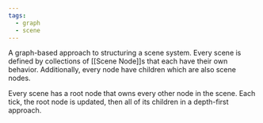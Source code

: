 ```yaml
---
tags:
  - graph
  - scene
---
```

A graph-based approach to structuring a scene system. Every scene is defined by collections of [[Scene Node]]s that each have their own behavior. Additionally, every node have children which are also scene nodes. 

Every scene has a root node that owns every other node in the scene. Each tick, the root node is updated, then all of its children in a depth-first approach. 
